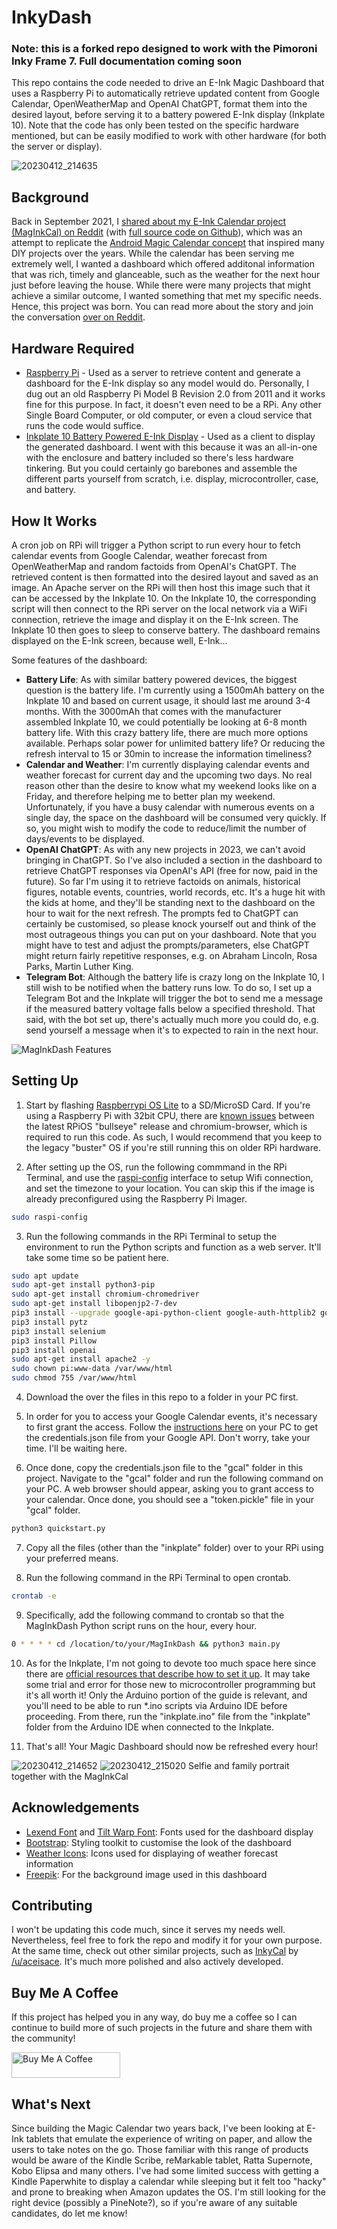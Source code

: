 
# InkyDash


### Note: this is a forked repo designed to work with the Pimoroni Inky Frame 7. Full documentation coming soon


This repo contains the code needed to drive an E-Ink Magic Dashboard that uses a Raspberry Pi to automatically retrieve updated content from Google Calendar, OpenWeatherMap and OpenAI ChatGPT, format them into the desired layout, before serving it to a battery powered E-Ink display (Inkplate 10). Note that the code has only been tested on the specific hardware mentioned, but can be easily modified to work with other hardware (for both the server or display).

![20230412_214635](https://user-images.githubusercontent.com/5581989/231482915-154db674-9301-465d-8352-d2c4400093eb.JPG)

## Background
Back in September 2021, I [shared about my E-Ink Calendar project (MagInkCal) on Reddit](https://www.reddit.com/r/raspberry_pi/comments/pugv7d/maginkcal_magic_calendar_project_completed_full/) (with [full source code on Github](https://github.com/speedyg0nz/MagInkCal/)), which was an attempt to replicate the [Android Magic Calendar concept](https://www.youtube.com/watch?v=2KDkFgOHZ5I) that inspired many DIY projects over the years. While the calendar has been serving me extremely well, I wanted a dashboard which offered additonal information that was rich, timely and glanceable, such as the weather for the next hour just before leaving the house. While there were many projects that might achieve a similar outcome, I wanted something that met my specific needs. Hence, this project was born. You can read more about the story and join the conversation [over on Reddit](https://www.reddit.com/r/raspberry_pi/comments/12joara/maginkdash_magic_eink_dashboard_project_full/).

## Hardware Required
- [Raspberry Pi](https://www.raspberrypi.org/) - Used as a server to retrieve content and generate a dashboard for the E-Ink display so any model would do. Personally, I dug out an old Raspberry Pi Model B Revision 2.0 from 2011 and it works fine for this purpose. In fact, it doesn't even need to be a RPi. Any other Single Board Computer, or old computer, or even a cloud service that runs the code would suffice.
- [Inkplate 10 Battery Powered E-Ink Display](https://soldered.com/product/soldered-inkplate-10-9-7-e-paper-board-with-enclosure-copy/) - Used as a client to display the generated dashboard. I went with this because it was an all-in-one with the enclosure and battery included so there's less hardware tinkering. But you could certainly go barebones and assemble the different parts yourself from scratch, i.e. display, microcontroller, case, and battery.


## How It Works
A cron job on RPi will trigger a Python script to run every hour to fetch calendar events from Google Calendar, weather forecast from OpenWeatherMap and random factoids from OpenAI's ChatGPT. The retrieved content is then formatted into the desired layout and saved as an image. An Apache server on the RPi will then host this image such that it can be accessed by the Inkplate 10. On the Inkplate 10, the corresponding script   will then connect to the RPi server on the local network via a WiFi connection, retrieve the image and display it on the E-Ink screen. The Inkplate 10 then goes to sleep to conserve battery. The dashboard remains displayed on the E-Ink screen, because well, E-Ink...

Some features of the dashboard: 
- **Battery Life**: As with similar battery powered devices, the biggest question is the battery life. I'm currently using a 1500mAh battery on the Inkplate 10 and based on current usage, it should last me around 3-4 months. With the 3000mAh that comes with the manufacturer assembled Inkplate 10, we could potentially be looking at 6-8 month battery life. With this crazy battery life, there are much more options available. Perhaps solar power for unlimited battery life? Or reducing the refresh interval to 15 or 30min to increase the information timeliness?
- **Calendar and Weather**: I'm currently displaying calendar events and weather forecast for current day and the upcoming two days. No real reason other than the desire to know what my weekend looks like on a Friday, and therefore helping me to better plan my weekend. Unfortunately, if you have a busy calendar with numerous events on a single day, the space on the dashboard will be consumed very quickly. If so, you might wish to modify the code to reduce/limit the number of days/events to be displayed.
- **OpenAI ChatGPT**: As with any new projects in 2023, we can't avoid bringing in ChatGPT. So I've also included a section in the dashboard to retrieve ChatGPT responses via OpenAI's API (free for now, paid in the future).  So far I'm using it to retrieve factoids on animals, historical figures, notable events, countries, world records, etc. It's a huge hit with the kids at home, and they'll be standing next to the dashboard on the hour to wait for the next refresh. The prompts fed to ChatGPT can certainly be customised, so please knock yourself out and think of the most outrageous things you can put on your dashboard. Note that you might have to test and adjust the prompts/parameters, else ChatGPT might return fairly repetitive responses, e.g. on Abraham Lincoln, Rosa Parks, Martin Luther King.
- **Telegram Bot**: Although the battery life is crazy long on the Inkplate 10, I still wish to be notified when the battery runs low. To do so, I set up a Telegram Bot and the Inkplate will trigger the bot to send me a message if the measured battery voltage falls below a specified threshold. That said, with the bot set up, there's actually much more you could do, e.g. send yourself a message when it's to expected to rain in the next hour.

![MagInkDash Features](https://user-images.githubusercontent.com/5581989/231484018-6ff6a883-3226-42c7-a387-fcef7ee9d49c.png)

## Setting Up 

1. Start by flashing [Raspberrypi OS Lite](https://www.raspberrypi.org/software/operating-systems/) to a SD/MicroSD Card. If you're using a Raspberry Pi with 32bit CPU, there are [known issues](https://forums.raspberrypi.com/viewtopic.php?t=323478) between the latest RPiOS "bullseye" release and chromium-browser, which is required to run this code. As such, I would recommend that you keep to the legacy "buster" OS if you're still running this on older RPi hardware.

2. After setting up the OS, run the following commmand in the RPi Terminal, and use the [raspi-config](https://www.raspberrypi.org/documentation/computers/configuration.html) interface to setup Wifi connection, and set the timezone to your location. You can skip this if the image is already preconfigured using the Raspberry Pi Imager.

```bash
sudo raspi-config
```
3. Run the following commands in the RPi Terminal to setup the environment to run the Python scripts and function as a web server. It'll take some time so be patient here.

```bash
sudo apt update
sudo apt-get install python3-pip
sudo apt-get install chromium-chromedriver
sudo apt-get install libopenjp2-7-dev
pip3 install --upgrade google-api-python-client google-auth-httplib2 google-auth-oauthlib
pip3 install pytz
pip3 install selenium
pip3 install Pillow
pip3 install openai  
sudo apt-get install apache2 -y  
sudo chown pi:www-data /var/www/html
sudo chmod 755 /var/www/html
```
4. Download the over the files in this repo to a folder in your PC first. 

5. In order for you to access your Google Calendar events, it's necessary to first grant the access. Follow the [instructions here](https://developers.google.com/calendar/api/quickstart/python) on your PC to get the credentials.json file from your Google API. Don't worry, take your time. I'll be waiting here.

6. Once done, copy the credentials.json file to the "gcal" folder in this project. Navigate to the "gcal" folder and run the following command on your PC. A web browser should appear, asking you to grant access to your calendar. Once done, you should see a "token.pickle" file in your "gcal" folder.

```bash
python3 quickstart.py
```

7. Copy all the files (other than the "inkplate" folder) over to your RPi using your preferred means. 

8. Run the following command in the RPi Terminal to open crontab.
```bash
crontab -e
```
9. Specifically, add the following command to crontab so that the MagInkDash Python script runs on the hour, every hour.
```bash
0 * * * * cd /location/to/your/MagInkDash && python3 main.py
```
10. As for the Inkplate, I'm not going to devote too much space here since there are [official resources that describe how to set it up](https://inkplate.readthedocs.io/en/latest/get-started.html). It may take some trial and error for those new to microcontroller programming but it's all worth it! Only the Arduino portion of the guide is relevant, and you'll need to be able to run *.ino scripts via Arduino IDE before proceeding. From there, run the "inkplate.ino" file from the "inkplate" folder from the Arduino IDE when connected to the Inkplate.

12. That's all! Your Magic Dashboard should now be refreshed every hour! 

![20230412_214652](https://user-images.githubusercontent.com/5581989/231485348-35d7e0df-034e-49aa-8500-223b2b3bdcc0.JPG)
![20230412_215020](https://user-images.githubusercontent.com/5581989/231484068-aa6ce877-1e0a-49fe-b47e-7c024752f42c.JPG)
Selfie and family portrait together with the MagInkCal

## Acknowledgements
- [Lexend Font](https://fonts.google.com/specimen/Lexend) and [Tilt Warp Font](https://fonts.google.com/specimen/Tilt+Warp): Fonts used for the dashboard display
- [Bootstrap](https://getbootstrap.com/): Styling toolkit to customise the look of the dashboard
- [Weather Icons](https://erikflowers.github.io/weather-icons/): Icons used for displaying of weather forecast information
- [Freepik](https://www.freepik.com/): For the background image used in this dashboard
  
## Contributing
I won't be updating this code much, since it serves my needs well. Nevertheless, feel free to fork the repo and modify it for your own purpose. At the same time, check out other similar projects, such as [InkyCal](https://github.com/aceisace/Inkycal) by [/u/aceisace](https://www.reddit.com/user/aceisace/). It's much more polished and also actively developed.

## Buy Me A Coffee
If this project has helped you in any way, do buy me a coffee so I can continue to build more of such projects in the future and share them with the community!

<a href="https://www.buymeacoffee.com/speedygonz" target="_blank"><img src="https://cdn.buymeacoffee.com/buttons/default-orange.png" alt="Buy Me A Coffee" height="41" width="174"></a>


## What's Next
Since building the Magic Calendar two years back, I've been looking at E-Ink tablets that emulate the experience of writing on paper, and allow the users to take notes on the go. Those familiar with this range of products would be aware of the Kindle Scribe, reMarkable tablet, Ratta Supernote, Kobo Elipsa and many others. I've had some limited success with getting a Kindle Paperwhite to display a calendar while sleeping but it felt too "hacky" and prone to breaking when Amazon updates the OS. I'm still looking for the right device (possibly a PineNote?), so if you're aware of any suitable candidates, do let me know!

